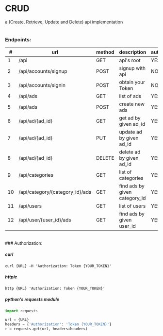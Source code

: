 # CRUD
a (Create, Retrieve, Update and Delete) api implementation
<br/>
<br/>
### Endpoints:
| #  | url                             | method | description                   | authorization |
|----|---------------------------------|--------|-------------------------------|---------------|
| 1  | /api                            | GET    | api's root                    | YES           |
| 2  | /api/accounts/signup            | POST   | signup with api               | NO            |
| 3  | /api/accounts/signin            | POST   | obtain your Token             | NO            |
| 4  | /api/ads                        | GET    | list of ads                   | YES           |
| 5  | /api/ads                        | POST   | create new ads                | YES           |
| 6  | /api/ad/{ad_id}                 | GET    | get ad by given ad_id         | YES           |
| 7  | /api/ad/{ad_id}                 | PUT    | update ad by given ad_id      | YES           |
| 8  | /api/ad/{ad_id}                 | DELETE | delete ad by given ad_id      | YES           |
| 9  | /api/categories                 | GET    | list of categories            | YES           |
| 10 | /api/category/{category_id}/ads | GET    | find ads by given category_id | YES           |
| 11 | /api/users                      | GET    | list of users                 | YES           |
| 12 | /api/user/{user_id}/ads         | GET    | find ads by given user_id     | YES           |
<br/>
### Authorization:

##### curl
    curl {URL} -H 'Authorization: Token {YOUR_TOKEN}'
##### httpie
    http {URL} 'Authorization: Token {YOUR_TOKEN}'
##### python's requests module
```python
import requests

url = {URL}
headers = {'Authorization': 'Token {YOUR_TOKEN}'}
r = requests.get(url, headers=headers)
```
